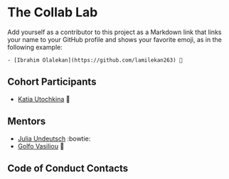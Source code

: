 # The Collab Lab

Add yourself as a contributor to this project as a Markdown link that links your name to your GitHub profile and shows your favorite emoji, as in the following example:

    - [Ibrahim Olalekan](https://github.com/lamilekan263) 💅

## Cohort Participants

- [Katia Utochkina](https://github.com/katia-utochkina) 🌸

## Mentors

- [Julia Undeutsch](https://github.com/YuriDevAT) :bowtie:
- [Golfo Vasiliou](https://github.com/faysvas) 🤖

## Code of Conduct Contacts
